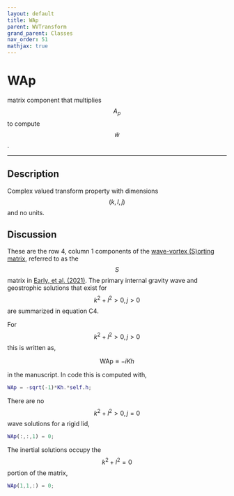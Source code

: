 ```yaml
---
layout: default
title: WAp
parent: WVTransform
grand_parent: Classes
nav_order: 51
mathjax: true
---
```


#  WAp

matrix component that multiplies $$A_p$$ to compute $$\tilde{w}$$.


---

## Description
Complex valued transform property with dimensions $$(k,l,j)$$ and no units.

## Discussion

These are the row 4, column 1 components of the [wave-vortex (S)orting matrix](/mathematical-introduction/transformations.html), referred to as the $$S$$ matrix in [Early, et al. (2021)](https://doi.org/10.1017/jfm.2020.995). The primary internal gravity wave and geostrophic solutions that exist for $$k^2+l^2>0, j>0$$ are summarized in equation C4.

For $$k^2+l^2>0, j>0$$ this is written as,

$$
\textrm{WAp} \equiv - i K h
$$

in the manuscript. In code this is computed with,

```matlab
WAp = -sqrt(-1)*Kh.*self.h;
```

There are no $$k^2+l^2>0, j=0$$ wave solutions for a rigid lid,

```matlab
WAp(:,:,1) = 0;
```

The inertial solutions occupy the $$k^2+l^2=0$$ portion of the matrix,

```matlab
WAp(1,1,:) = 0;
```

